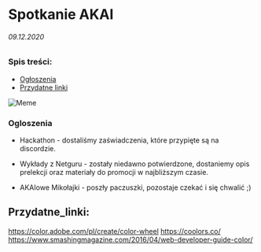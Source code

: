 # Spotkanie AKAI 
###### 09.12.2020

### Spis treści:
- [Ogłoszenia](#Ogloszenia)
- [Przydatne linki](#Przydatne_linki)

![Meme](https://ostrowski.ninja/static/b51814fedf1f2e2cf570688f33bcba8e/84c66/harold-meme.jpg)

### Ogloszenia

- Hackathon - dostaliśmy zaświadczenia, które przypięte są na discordzie.

- Wykłady z Netguru - zostały niedawno potwierdzone, dostaniemy opis prelekcji oraz materiały do promocji w najbliższym czasie.

- AKAIowe Mikołajki - poszły paczuszki, pozostaje czekać i się chwalić ;) 

## Przydatne_linki:
https://color.adobe.com/pl/create/color-wheel
https://coolors.co/
https://www.smashingmagazine.com/2016/04/web-developer-guide-color/
